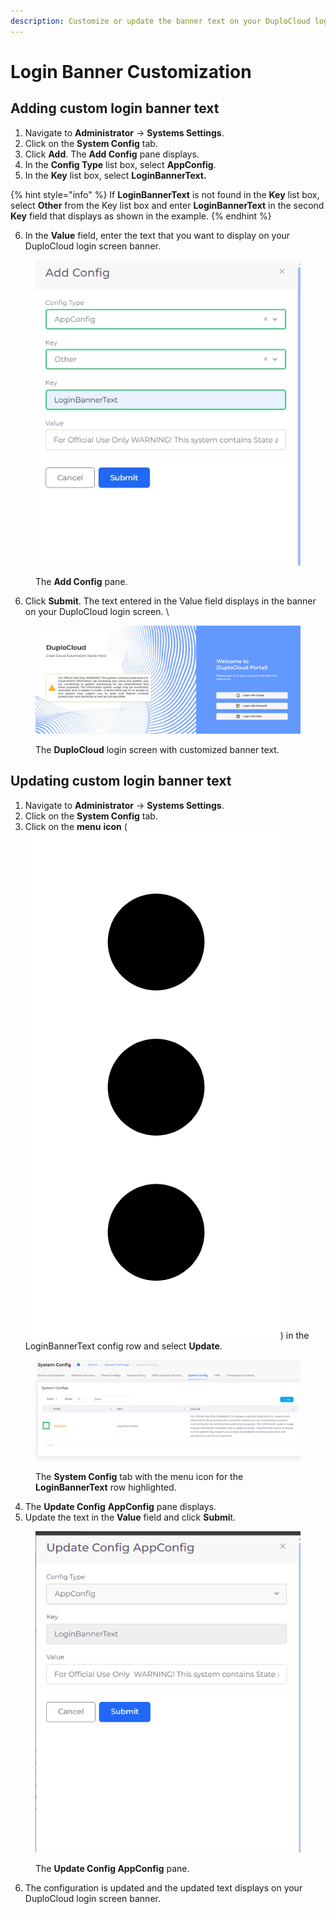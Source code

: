 ```yaml
---
description: Customize or update the banner text on your DuploCloud login screen
---
```


# Login Banner Customization

## Adding custom login banner text

1. Navigate to **Administrator** -> **Systems Settings**.
2. Click on the **System Config** tab.
3. Click **Add**. The **Add Config** pane displays.&#x20;
4. In the **Config Type** list box, select **AppConfig**.
5. In the **Key** list box, select **LoginBannerText.**

{% hint style="info" %}
If **LoginBannerText** is not found in the **Key** list box, select **Other** from the Key list box and enter **LoginBannerText** in the second **Key** field that displays as shown in the example.&#x20;
{% endhint %}

6. In the **Value** field, enter the text that you want to display on your DuploCloud login screen banner.

<div align="left">

<figure><img src="../.gitbook/assets/newbanneradd.png" alt=""><figcaption><p>The <strong>Add Config</strong> pane.</p></figcaption></figure>

</div>

6. Click **Submit**. The text entered in the Value field displays in the banner on your DuploCloud login screen. \


<div align="left">

<figure><img src="../.gitbook/assets/porvidede login sceren.png" alt=""><figcaption><p>The <strong>DuploCloud</strong> login screen with customized banner text.</p></figcaption></figure>

</div>

## Updating custom login banner text

1. Navigate to **Administrator** -> **Systems Settings**.
2. Click on the **System Config** tab.
3. Click on the **menu** **icon** (<img src="../.gitbook/assets/menu icon (1).png" alt="" data-size="line">) in the LoginBannerText config row and select **Update**.

<figure><img src="../.gitbook/assets/system config update.png" alt=""><figcaption><p>The <strong>System Config</strong> tab with the menu icon for the <strong>LoginBannerText</strong> row highlighted.</p></figcaption></figure>

4. The **Update Config** **AppConfig** pane displays.
5. Update the text in the **Value** field and click **Submi**t.

<div align="left">

<figure><img src="../.gitbook/assets/appconfig upatded.png" alt=""><figcaption><p>The <strong>Update Config AppConfig</strong> pane.</p></figcaption></figure>

</div>

6. The configuration is updated and the updated text displays on your DuploCloud login screen banner.
